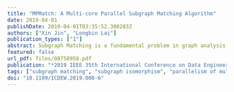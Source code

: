 ```yaml
---
title: "MPMatch: A Multi-core Parallel Subgraph Matching Algorithm"
date: 2019-04-01
publishDate: 2019-04-01T03:35:52.300283Z
authors: ["Xin Jin", "Longbin Lai"]
publication_types: ["1"]
abstract: Subgraph Matching is a fundamental problem in graph analysis, and is widely used in many application scenarios in biology, chemistry and social network. Given a data graph and a query graph, subgraph matching aims to compute all subgraphs of the data graph that are isomorphic to the query graph. The problem is computationally expensive as the core operation it depends on, known as subgraph isomorphism, is NP-complete. In recent years, graph is increasing extensively and it is hard to compute subgraph matching on massive graph data using existing serial algorithm. Meanwhile, there exist distributed solutions, but they are mostly limited to the case where the graphs are unlabelled. In response to this gap, we study the subgraph matching problem in the multi-core environment. From the algorithm level, we propose a multi-core parallel subgraph matching algorithm called MPMatch. From the research level, we explore the concurrent allocation of subgraph matching search space to approach load balancing. We conduct extensive empirical studies on real and synthetic graphs to demonstrate that our techniques improve the performance of serial subgraph matching algorithm via parallelization and well-developed load balancing schema.
featured: false
url_pdf: files/08750958.pdf
publication: "*2019 IEEE 35th International Conference on Data Engineering Workshops (ICDEW)*"
tags: ["subgraph matching", "subgraph isomorphism", "parallelism of multicore", "load balance"]
doi: "10.1109/ICDEW.2019.000-6"
---
```


